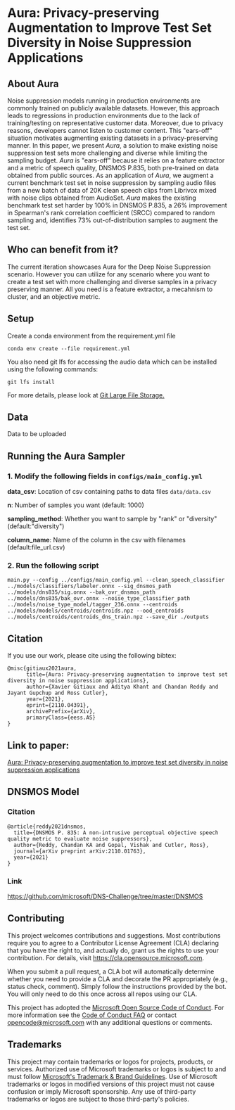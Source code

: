 # Aura: Privacy-preserving Augmentation to Improve Test Set Diversity in Noise Suppression Applications

## About Aura
Noise suppression models running in production environments are commonly trained on publicly available datasets. However, this approach leads to regressions in production environments due to the lack of training/testing on representative customer data. Moreover, due to privacy reasons, developers cannot listen to customer content. This "ears-off" situation motivates augmenting existing datasets in a privacy-preserving manner. In this paper, we present *Aura*, a solution to make existing noise suppression test sets more challenging and diverse while limiting the sampling budget. *Aura* is "ears-off" because it relies on a feature extractor and a metric of speech quality, DNSMOS P.835, both pre-trained on data obtained from public sources. As an application of *Aura*, we augment a current benchmark test set in noise suppression by sampling audio files from a new batch of data of 20K clean speech clips from Librivox mixed with noise clips obtained from AudioSet. *Aura* makes the existing benchmark test set harder by 100% in DNSMOS P.835, a 26% improvement in Spearman's rank correlation coefficient (SRCC) compared to random sampling and, identifies 73% out-of-distribution samples to augment the test set.

## Who can benefit from it?
The current iteration showcases Aura for the Deep Noise Suppression scenario. However you can utilize for any scenario where you want to create a test set with more challenging and diverse samples in a privacy preserving manner. All you need is a feature extractor, a mecahnism to cluster, and an objective metric.

## Setup

Create a conda environment from the requirement.yml file

```
conda env create --file requirement.yml
```

You also need git lfs for accessing the audio data which can be installed using the following commands:
```
git lfs install
```
For more details, please look at [Git Large File Storage.](https://git-lfs.github.com/)

## Data

Data to be uploaded

## Running the Aura Sampler
### 1. Modify the following fields in ```configs/main_config.yml```

**data_csv**: Location of csv containing paths to data files ```data/data.csv```

**n**: Number of samples you want (default: 1000)

**sampling_method**: Whether you want to sample by "rank" or "diversity" (default:"diversity")

**column_name**: Name of the column in the csv with filenames (default:file_url.csv)

### 2. Run the following script

```
main.py --config ../configs/main_config.yml --clean_speech_classifier ../models/classifiers/labeler.onnx --sig_dnsmos_path ../models/dns835/sig.onnx --bak_ovr_dnsmos_path ../models/dns835/bak_ovr.onnx --noise_type_classifier_path ../models/noise_type_model/tagger_236.onnx --centroids ../models/models/centroids/centroids.npz --ood_centroids ../models/centroids/centroids_dns_train.npz --save_dir ./outputs
```

## Citation
If you use our work, please cite using the following bibtex:
```
@misc{gitiaux2021aura,
      title={Aura: Privacy-preserving augmentation to improve test set diversity in noise suppression applications}, 
      author={Xavier Gitiaux and Aditya Khant and Chandan Reddy and Jayant Gupchup and Ross Cutler},
      year={2021},
      eprint={2110.04391},
      archivePrefix={arXiv},
      primaryClass={eess.AS}
}
```

## Link to paper:
[Aura: Privacy-preserving augmentation to improve test set diversity in noise suppression applications](https://arxiv.org/abs/2110.04391)


## DNSMOS Model

### Citation

```
@article{reddy2021dnsmos,
  title={DNSMOS P. 835: A non-intrusive perceptual objective speech quality metric to evaluate noise suppressors},
  author={Reddy, Chandan KA and Gopal, Vishak and Cutler, Ross},
  journal={arXiv preprint arXiv:2110.01763},
  year={2021}
}
```

### Link

https://github.com/microsoft/DNS-Challenge/tree/master/DNSMOS

## Contributing

This project welcomes contributions and suggestions.  Most contributions require you to agree to a
Contributor License Agreement (CLA) declaring that you have the right to, and actually do, grant us
the rights to use your contribution. For details, visit https://cla.opensource.microsoft.com.

When you submit a pull request, a CLA bot will automatically determine whether you need to provide
a CLA and decorate the PR appropriately (e.g., status check, comment). Simply follow the instructions
provided by the bot. You will only need to do this once across all repos using our CLA.

This project has adopted the [Microsoft Open Source Code of Conduct](https://opensource.microsoft.com/codeofconduct/).
For more information see the [Code of Conduct FAQ](https://opensource.microsoft.com/codeofconduct/faq/) or
contact [opencode@microsoft.com](mailto:opencode@microsoft.com) with any additional questions or comments.

## Trademarks

This project may contain trademarks or logos for projects, products, or services. Authorized use of Microsoft 
trademarks or logos is subject to and must follow 
[Microsoft's Trademark & Brand Guidelines](https://www.microsoft.com/en-us/legal/intellectualproperty/trademarks/usage/general).
Use of Microsoft trademarks or logos in modified versions of this project must not cause confusion or imply Microsoft sponsorship.
Any use of third-party trademarks or logos are subject to those third-party's policies.
